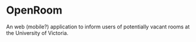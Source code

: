 # OpenRoom
An web (mobile?) application to inform users of potentially vacant rooms at the University of Victoria.
